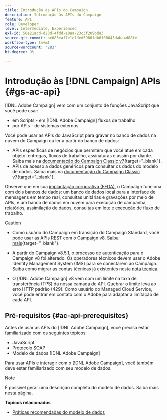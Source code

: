 ```yaml
---
title: Introdução às APIs do Campaign
description: Introdução às APIs do Campaign
feature: API
role: Developer
level: Intermediate, Experienced
exl-id: 50e21acd-d23d-4fdd-a8aa-23c3f209bda3
source-git-commit: be085eaf7e1e7ded5986fdb6100045daba4d88fe
workflow-type: tm+mt
source-wordcount: '283'
ht-degree: 9%

---
```


# Introdução às [!DNL Campaign] APIs {#gs-ac-api}

[!DNL Adobe Campaign] vem com um conjunto de funções JavaScript que você pode usar:

* em Scripts - em [!DNL Adobe Campaign] fluxos de trabalho
* por APIs - de sistemas externos

Você pode usar as APIs do JavaScript para gravar no banco de dados na nuvem do Campaign ou ler a partir do banco de dados:

* APIs específicas de negócios que permitem que você atue em cada objeto: entregas, fluxos de trabalho, assinaturas e assim por diante. Saiba mais na [documentação do Campaign Classic v7](https://experienceleague.adobe.com/docs/campaign-classic/using/configuring-campaign-classic/api/business-oriented-apis.html){target="_blank"}.
* APIs de acesso a dados genéricos para consultar os dados do modelo de dados. Saiba mais na [documentação do Campaign Classic v7](https://experienceleague.adobe.com/docs/campaign-classic/using/configuring-campaign-classic/api/data-oriented-apis.html){target="_blank"}.

Observe que em sua [implantação corporativa (FFDA)](../architecture/enterprise-deployment.md), o Campaign funciona com dois bancos de dados: um banco de dados local para a interface de mensagens em tempo real, consultas unitárias e gravações por meio de APIs, e um banco de dados em nuvem para execução de campanha, relatórios, assimilação de dados, consultas em lote e execução de fluxo de trabalho.

>[!CAUTION]
>
>* Como usuário do Campaign em transição do Campaign Standard, você pode usar as APIs REST com o Campaign v8. [Saiba mais](https://experienceleague.adobe.com/en/docs/experience-cloud/campaign/apis/get-started-apis){target="_blank"}.
>
>* A partir do Campaign v8.5.1, o processo de autenticação para o Campaign v8 foi alterado. Os operadores técnicos devem usar o Adobe Identity Management System (IMS) para se conectarem ao Campaign. Saiba como migrar as contas técnicas já existentes nesta [nota técnica](../../technotes/upgrades/ims-migration.md).
>
>* O [!DNL Adobe Campaign] v8 vem com um limite na taxa de transferência (TPS) da nossa camada de API. Quebrar o limite leva ao erro HTTP padrão (429). Como usuário do Managed Cloud Service, você pode entrar em contato com o Adobe para adaptar a limitação de cada API.
> 

## Pré-requisitos {#ac-api-prerequisites}

Antes de usar as APIs do [!DNL Adobe Campaign], você precisa estar familiarizado com os seguintes tópicos:

* JavaScript
* Protocolo SOAP
* Modelo de dados [!DNL Adobe Campaign]

Para usar APIs e interagir com o [!DNL Adobe Campaign], você também deve estar familiarizado com seu modelo de dados.

>[!NOTE]
>É possível gerar uma descrição completa do modelo de dados. Saiba mais [nesta página](datamodel.md).


**Tópicos relacionados**

* [Práticas recomendadas do modelo de dados](datamodel-best-practices.md)
